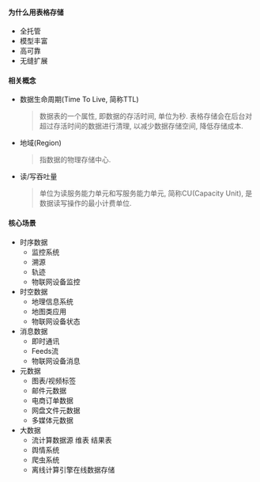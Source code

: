 #### 为什么用表格存储

- 全托管
- 模型丰富
- 高可靠
- 无缝扩展

#### 相关概念

- 数据生命周期(Time To Live, 简称TTL)

  > 数据表的一个属性, 即数据的存活时间, 单位为秒. 表格存储会在后台对超过存活时间的数据进行清理, 以减少数据存储空间, 降低存储成本.

- 地域(Region)

  > 指数据的物理存储中心.

- 读/写吞吐量

  > 单位为读服务能力单元和写服务能力单元, 简称CU(Capacity Unit), 是数据读写操作的最小计费单位.

#### 核心场景

- 时序数据
  - 监控系统
  - 溯源
  - 轨迹
  - 物联网设备监控
- 时空数据
  - 地理信息系统
  - 地图类应用
  - 物联网设备状态
- 消息数据
  - 即时通讯
  - Feeds流
  - 物联网设备消息
- 元数据
  - 图表/视频标签
  - 邮件元数据
  - 电商订单数据
  - 网盘文件元数据
  - 多媒体元数据
- 大数据
  - 流计算数据源 维表 结果表
  - 舆情系统
  - 爬虫系统
  - 离线计算引擎在线数据存储